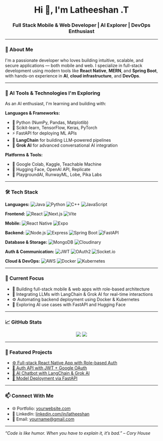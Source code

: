 <h1 align="center">Hi 👋, I'm Latheeshan .T</h1>
<h3 align="center">Full Stack Mobile & Web Developer | AI Explorer | DevOps Enthusiast</h3>

---

### 🚀 About Me
I'm a passionate developer who loves building intuitive, scalable, and secure applications — both mobile and web. I specialize in full-stack development using modern tools like **React Native**, **MERN**, and **Spring Boot**, with hands-on experience in **AI**, **cloud infrastructure**, and **DevOps**.

---

### 🧠 AI Tools & Technologies I'm Exploring
As an AI enthusiast, I'm learning and building with:

**Languages & Frameworks:**
- 🐍 Python (NumPy, Pandas, Matplotlib)
- 🤖 Scikit-learn, TensorFlow, Keras, PyTorch
- ⚡ FastAPI for deploying ML APIs
- 🔗 **LangChain** for building LLM-powered pipelines
- 🤖 **Grok AI** for advanced conversational AI integration

**Platforms & Tools:**
- 📒 Google Colab, Kaggle, Teachable Machine
- 🤯 Hugging Face, OpenAI API, Replicate
- 🎨 PlaygroundAI, RunwayML, Lobe, Pika Labs

---

### 🛠️ Tech Stack

**Languages:**
![Java](https://img.shields.io/badge/Java-007396?style=flat&logo=java)
![Python](https://img.shields.io/badge/Python-3776AB?style=flat&logo=python)
![C++](https://img.shields.io/badge/C++-00599C?style=flat&logo=c%2B%2B)
![JavaScript](https://img.shields.io/badge/JavaScript-F7DF1E?style=flat&logo=javascript)

**Frontend:**
![React](https://img.shields.io/badge/React-61DAFB?style=flat&logo=react)
![Next.js](https://img.shields.io/badge/Next.js-000000?style=flat&logo=next.js)
![Vite](https://img.shields.io/badge/Vite-646CFF?style=flat&logo=vite)

**Mobile:**
![React Native](https://img.shields.io/badge/React_Native-20232A?style=flat&logo=react)
![Expo](https://img.shields.io/badge/Expo-000020?style=flat&logo=expo&logoColor=white)

**Backend:**
![Node.js](https://img.shields.io/badge/Node.js-339933?style=flat&logo=node.js)
![Express](https://img.shields.io/badge/Express.js-000000?style=flat&logo=express)
![Spring Boot](https://img.shields.io/badge/Spring_Boot-6DB33F?style=flat&logo=spring-boot)
![FastAPI](https://img.shields.io/badge/FastAPI-009688?style=flat&logo=fastapi)

**Database & Storage:**
![MongoDB](https://img.shields.io/badge/MongoDB-47A248?style=flat&logo=mongodb)
![Cloudinary](https://img.shields.io/badge/Cloudinary-3448C5?style=flat&logo=cloudinary)

**Auth & Communication:**
![JWT](https://img.shields.io/badge/JWT-black?style=flat&logo=JSON%20web%20tokens)
![OAuth2](https://img.shields.io/badge/OAuth2-4285F4?style=flat&logo=google)
![Socket.io](https://img.shields.io/badge/Socket.io-010101?style=flat&logo=socket.io)

**Cloud & DevOps:**
![AWS](https://img.shields.io/badge/Amazon_AWS-232F3E?style=flat&logo=amazon-aws)
![Docker](https://img.shields.io/badge/Docker-2496ED?style=flat&logo=docker)
![Kubernetes](https://img.shields.io/badge/Kubernetes-326CE5?style=flat&logo=kubernetes)

---

### 🌟 Current Focus
- 📱 Building full-stack mobile & web apps with role-based architecture
- 🤖 Integrating LLMs with LangChain & Grok AI for real-time interactions
- ⚙️ Automating backend deployment using Docker & Kubernetes
- 🧠 Exploring AI use cases with FastAPI and Hugging Face

---

### 📈 GitHub Stats
<p align="center">
  <img src="https://github-readme-stats.vercel.app/api?username=latheeshan&show_icons=true&theme=radical" />
  <img src="https://github-readme-stats.vercel.app/api/top-langs/?username=latheeshan&layout=compact&theme=radical" />
</p>

---

### 📌 Featured Projects
- [⚙️ Full-stack React Native App with Role-based Auth](https://github.com/latheeshan/your-app)
- [🔐 Auth API with JWT + Google OAuth](https://github.com/latheeshan/auth-api)
- [💬 AI Chatbot with LangChain & Grok AI](https://github.com/latheeshan/ai-chat)
- [🧠 Model Deployment via FastAPI](https://github.com/latheeshan/ai-api)

---

### 📫 Connect With Me
- 🌐 Portfolio: [yourwebsite.com](https://yourwebsite.com)
- 💼 LinkedIn: [linkedin.com/in/latheeshan](https://linkedin.com/in/latheeshan)
- 📧 Email: yourname@gmail.com

---

_“Code is like humor. When you have to explain it, it’s bad.” – Cory House_
